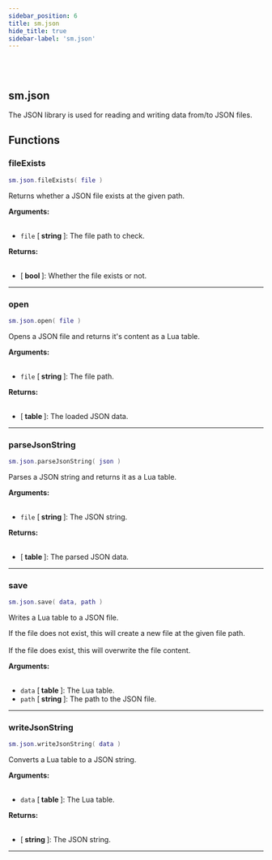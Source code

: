 ```yaml
---
sidebar_position: 6
title: sm.json
hide_title: true
sidebar-label: 'sm.json'
---
```


<br></br>

## sm.json

The JSON library is used for reading and writing data from/to JSON files.

## Functions

### fileExists

```lua
sm.json.fileExists( file )
```

Returns whether a JSON file exists at the given path.

<strong>Arguments:</strong> <br></br>

- <code>file</code> [<strong> string </strong>]: The file path to check.

<strong>Returns:</strong> <br></br>

- [<strong> bool </strong>]: Whether the file exists or not.

---

### open

```lua
sm.json.open( file )
```

Opens a JSON file and returns it's content as a Lua table.

<strong>Arguments:</strong> <br></br>

- <code>file</code> [<strong> string </strong>]: The file path.

<strong>Returns:</strong> <br></br>

- [<strong> table </strong>]: The loaded JSON data.

---

### parseJsonString

```lua
sm.json.parseJsonString( json )
```

Parses a JSON string and returns it as a Lua table.

<strong>Arguments:</strong> <br></br>

- <code>file</code> [<strong> string </strong>]: The JSON string.

<strong>Returns:</strong> <br></br>

- [<strong> table </strong>]: The parsed JSON data.

---

### save

```lua
sm.json.save( data, path )
```

Writes a Lua table to a JSON file.

If the file does not exist, this will create a new file at the given file path. <br></br>
If the file does exist, this will overwrite the file content.

<strong>Arguments:</strong> <br></br>

- <code>data</code> [<strong> table </strong>]: The Lua table.
- <code>path</code> [<strong> string </strong>]: The path to the JSON file.

---

### writeJsonString

```lua
sm.json.writeJsonString( data )
```

Converts a Lua table to a JSON string.

<strong>Arguments:</strong> <br></br>

- <code>data</code> [<strong> table </strong>]: The Lua table.

<strong>Returns:</strong> <br></br>

- [<strong> string </strong>]: The JSON string.

---